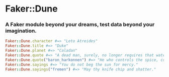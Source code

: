 # Faker::Dune
### A Faker module beyond your dreams, test data beyond your imagination.

```ruby
Faker::Dune.character #=> "Leto Atreides"
Faker::Dune.title #=> "Duke"
Faker::Dune.planet #=> "Caladan"
Faker::Dune.quote #=> "A dead man, surely, no longer requires that water."
Faker::Dune.quote("baron_harkonnen") #=> "He who controls the spice, controls the universe!"
Faker::Dune.sayings #=> "You do not beg the sun for mercy."
Faker::Dune.sayings("fremen") #=> "May thy knife chip and shatter."
```
